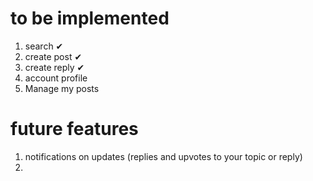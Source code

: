 # to be implemented
1. search ✔
2. create post ✔
3. create reply ✔
4. account profile
5. Manage my posts


# future features
1. notifications on updates (replies and upvotes to your topic or reply)
2. 
